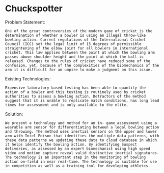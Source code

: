 # Chuckspotter
	
Problem Statement:
	
	One of the great controversies of the modern game of cricket is the determination of whether a bowler is using an illegal throw-like bowling action. Current regulations of the International Cricket Council (ICC) set the legal limit of 15 degrees of permissible straightening of the elbow joint for all bowlers in international cricket. This law applies between the point at which the bowling arm passes above shoulder height and the point at which the ball is released. Changes to the rules of cricket have reduced some of the confusion, yet, because of the complexities of the biomechanics of the arm it is difficult for an umpire to make a judgment on this issue. 

Existing Technologies:

	Expensive laboratory based testing has been able to quantify the action of a bowler and this testing is routinely used by cricket authorities to assess a bowling action. Detractors of the method suggest that it is unable to replicate match conditions, has long lead times for assessment and is only available to the elite.
	 
Solution:

	We present a technology and method for an in- game assessment using a wearable arm sensor for differentiating between a legal bowling action and throwing. The method uses inertial sensors on the upper and lower arm with Intel Edison that identifies the multiple data patterns, with these data patterns we updating these data to cloud database in which it helps identify the bowling action. By identifying Suspect deliveries, as assessed by an expert biomechanist using high speed video and motion capture reveal valid distinctive inertial signatures. The technology is an important step in the monitoring of bowling action on-field in near real-time. The technology is suitable for use in competition as well as a training tool for developing athletes.
